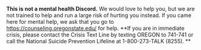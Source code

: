 **This is not a mental health Discord.** We would love to help you, but we are not trained to help and run a large risk of hurting you instead. If you came here for mental help, we ask that you go to https://counseling.oregonstate.edu/ for help.
**If you are in immediate crisis, please contact the Crisis Text Line by texting OREGON to 741-741 or call the National Suicide Prevention Lifeline at 1-800-273-TALK (8255). **
